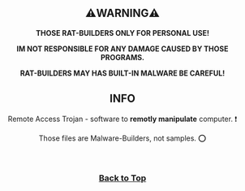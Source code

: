 <div align=center> <h2>⚠️WARNING⚠️</h2> <b> <p>THOSE RAT-BUILDERS ONLY FOR PERSONAL USE!</p> <p>IM NOT RESPONSIBLE FOR ANY DAMAGE CAUSED BY THOSE PROGRAMS.</p> <p>RAT-BUILDERS MAY HAS BUILT-IN MALWARE BE CAREFUL!</p> </b> <h2>INFO</h2> <p>Remote Access Trojan - software to <b>remotly manipulate</b> computer. ❗️</p> <p>Those files are Malware-Builders, not samples. ⭕️</p> <br> <h3> <b> <a href=#start-of-content>Back to Top</a> </b> </h3> </div>
